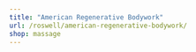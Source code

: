 ```yaml
---
title: "American Regenerative Bodywork"
url: /roswell/american-regenerative-bodywork/
shop: massage
---
```

